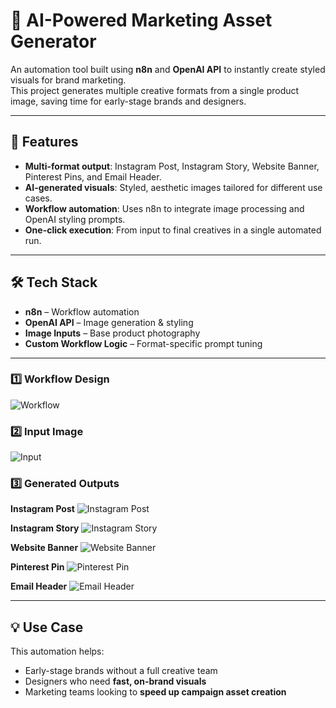# 👜 AI-Powered Marketing Asset Generator

An automation tool built using **n8n** and **OpenAI API** to instantly create styled visuals for brand marketing.  
This project generates multiple creative formats from a single product image, saving time for early-stage brands and designers.

---

## 🚀 Features
- **Multi-format output**: Instagram Post, Instagram Story, Website Banner, Pinterest Pins, and Email Header.
- **AI-generated visuals**: Styled, aesthetic images tailored for different use cases.
- **Workflow automation**: Uses n8n to integrate image processing and OpenAI styling prompts.
- **One-click execution**: From input to final creatives in a single automated run.

---

## 🛠️ Tech Stack
- **n8n** – Workflow automation
- **OpenAI API** – Image generation & styling
- **Image Inputs** – Base product photography
- **Custom Workflow Logic** – Format-specific prompt tuning

---

### 1️⃣ Workflow Design
![Workflow](images/screenshot(763).png)

### 2️⃣ Input Image
![Input](images/input.png)

### 3️⃣ Generated Outputs
**Instagram Post**
![Instagram Post](images/output-instagram-post.png)

**Instagram Story**
![Instagram Story](images/output-instagram-story.png)

**Website Banner**
![Website Banner](images/output-website-banner.png)

**Pinterest Pin**
![Pinterest Pin](images/output-pinterest-pin.png)

**Email Header**
![Email Header](images/output-email-header.png)

---

## 💡 Use Case
This automation helps:
- Early-stage brands without a full creative team
- Designers who need **fast, on-brand visuals**
- Marketing teams looking to **speed up campaign asset creation**

